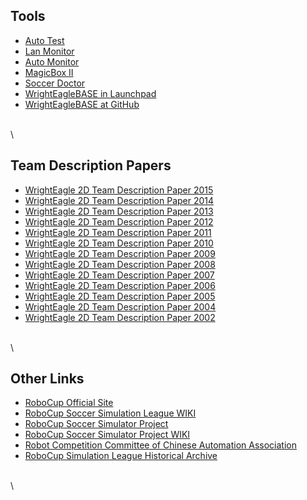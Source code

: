 Tools
-----

-   [Auto Test](https://github.com/wrighteagle2d/autotest2d)
-   [Lan Monitor](https://github.com/wrighteagle2d/lanmonitor)
-   [Auto Monitor](tools/automonitor.tar.gz)
-   [MagicBox II](tools/magicbox2.rar)
-   [Soccer Doctor](tools/soccerdoctor.rar)
-   [WrightEagleBASE in
    Launchpad](https://launchpad.net/wrighteaglebase)
-   [WrightEagleBASE at
    GitHub](https://github.com/wrighteagle2d/wrighteaglebase)

\
\


Team Description Papers
----

-   [WrightEagle 2D Team Description Paper
    2015](tdps/WrightEagle2015_2D_Soccer_Simulation_Team_Description_Paper.pdf)
-   [WrightEagle 2D Team Description Paper
    2014](tdps/WrightEagle2014_2D_Soccer_Simulation_Team_Description_Paper.pdf)
-   [WrightEagle 2D Team Description Paper
    2013](tdps/WrightEagle2013_2D_Soccer_Simulation_Team_Description_Paper.pdf)
-   [WrightEagle 2D Team Description Paper
    2012](tdps/WrightEagle2012_2D_Soccer_Simulation_Team_Description_Paper.pdf)
-   [WrightEagle 2D Team Description Paper
    2011](tdps/WrightEagle2011_2D_Soccer_Simulation_Team_Description_Paper.pdf)
-   [WrightEagle 2D Team Description Paper
    2010](tdps/WrightEagle2010_2D_Soccer_Simulation_Team_Description_Paper.pdf)
-   [WrightEagle 2D Team Description Paper
    2009](tdps/WrightEagle2009_2D_Soccer_Simulation_Team_Description_Paper.pdf)
-   [WrightEagle 2D Team Description Paper
    2008](tdps/WrightEagle2008_2D_Soccer_Simulation_Team_Description_Paper.pdf)
-   [WrightEagle 2D Team Description Paper
    2007](tdps/WrightEagle2007_2D_Soccer_Simulation_Team_Description_Paper.pdf)
-   [WrightEagle 2D Team Description Paper
    2006](tdps/WrightEagle2006_2D_Soccer_Simulation_Team_Description_Paper.pdf)
-   [WrightEagle 2D Team Description Paper
    2005](tdps/WrightEagle2005_2D_Soccer_Simulation_Team_Description_Paper.pdf)
-   [WrightEagle 2D Team Description Paper
    2004](tdps/WrightEagle2004_2D_Soccer_Simulation_Team_Description_Paper.pdf)
-   [WrightEagle 2D Team Description Paper
    2002](tdps/WrightEagle2002_2D_Soccer_Simulation_Team_Description_Paper.pdf)
    
\
\



Other Links
-----------

-   [RoboCup Official Site](http://www.robocup.org/)
-   [RoboCup Soccer Simulation League
    WIKI](http://wiki.robocup.org/wiki/Soccer_Simulation_League)
-   [RoboCup Soccer Simulator
    Project](http://sourceforge.net/projects/sserver/)
-   [RoboCup Soccer Simulator Project
    WIKI](http://sourceforge.net/apps/mediawiki/sserver/index.php?title=Main_Page)
-   [Robot Competition Committee of Chinese Automation
    Association](http://www.rcccaa.org/)
-   [RoboCup Simulation League Historical Archive](http://chaosscripting.net/files/competitions/RoboCup/)

\
\

